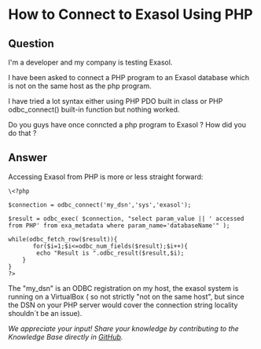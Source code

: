 # How to Connect to Exasol Using PHP

## Question
I'm a developer and my company is testing Exasol. 

I have been asked to connect a PHP program to an Exasol database which is not on the same host as the php program.

I have tried a lot syntax either using PHP PDO built in class or PHP odbc_connect() built-in function but nothing worked.

Do you guys have once conncted a php program to Exasol ? How did you do that ? 

## Answer
Accessing Exasol from PHP is more or less straight forward:
```
\<?php  

$connection = odbc_connect('my_dsn','sys','exasol');

$result = odbc_exec( $connection, "select param_value || ' accessed from PHP' from exa_metadata where param_name='databaseName'" );  

while(odbc_fetch_row($result)){  
       for($i=1;$i<=odbc_num_fields($result);$i++){  
        echo "Result is ".odbc_result($result,$i);  
    }  
}  
?>
```
The "my_dsn" is an ODBC registration on my host, the exasol system is running on a VirtualBox ( so not strictly "not on the same host", but since the DSN on your PHP server would cover the connection string locality shouldn´t be an issue).

*We appreciate your input! Share your knowledge by contributing to the Knowledge Base directly in [GitHub](https://github.com/exasol/public-knowledgebase).* 
